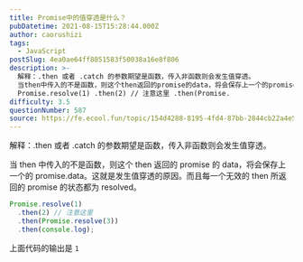 ```yaml
---
title: Promise中的值穿透是什么？
pubDatetime: 2021-08-15T15:28:44.000Z
author: caorushizi
tags:
  - JavaScript
postSlug: 4ea0ae64ff8051583f50038a16e8f806
description: >-
  解释：.then 或者 .catch 的参数期望是函数，传入非函数则会发生值穿透。
  当then中传入的不是函数，则这个then返回的promise的data，将会保存上一个的promise.data。这就是发生值穿透的原因。而且每一个无效的then所返回的promise的状态都为resolved。
  Promise.resolve(1) .then(2) // 注意这里 .then(Promise.
difficulty: 3.5
questionNumber: 587
source: https://fe.ecool.fun/topic/154d4288-8195-4fd4-87bb-2844cb22a4e5
---
```


解释：.then 或者 .catch 的参数期望是函数，传入非函数则会发生值穿透。

当 then 中传入的不是函数，则这个 then 返回的 promise 的 data，将会保存上一个的 promise.data。这就是发生值穿透的原因。而且每一个无效的 then 所返回的 promise 的状态都为 resolved。

```javascript
Promise.resolve(1)
  .then(2) // 注意这里
  .then(Promise.resolve(3))
  .then(console.log);
```

上面代码的输出是 `1`
